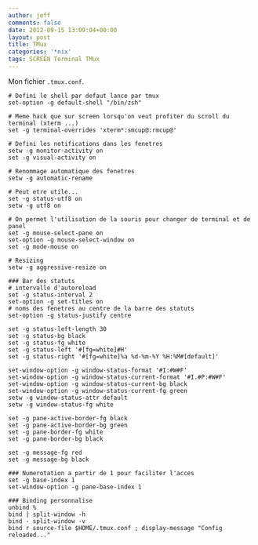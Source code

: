 ```yaml
---
author: jeff
comments: false
date: 2012-09-15 13:09:04+00:00
layout: post
title: TMux
categories: '*nix'
tags: SCREEN Terminal TMux
---
```



Mon fichier `.tmux.conf`.
    
    # Defini le shell par defaut lance par tmux
    set-option -g default-shell "/bin/zsh"
    
    # Meme hack que sur screen lorsqu'on veut profiter du scroll du terminal (xterm ...)
    set -g terminal-overrides 'xterm*:smcup@:rmcup@'
    
    # Defini les notifications dans les fenetres
    setw -g monitor-activity on
    set -g visual-activity on
    
    # Renommage automatique des fenetres
    setw -g automatic-rename
    
    # Peut etre utile...
    set -g status-utf8 on
    setw -g utf8 on
    
    # On permet l'utilisation de la souris pour changer de terminal et de panel
    set -g mouse-select-pane on
    set-option -g mouse-select-window on
    set -g mode-mouse on
    
    # Resizing
    setw -g aggressive-resize on
    
    ### Bar des statuts
    # intervalle d'autoreload
    set -g status-interval 2
    set-option -g set-titles on
    # noms des fenetres au centre de la barre des statuts
    set-option -g status-justify centre
    
    set -g status-left-length 30
    set -g status-bg black
    set -g status-fg white
    set -g status-left '#[fg=white]#H'
    set -g status-right '#[fg=white]%a %d-%m-%Y %H:%M#[default]'
    
    set-window-option -g window-status-format '#I:#W#F'
    set-window-option -g window-status-current-format '#I.#P:#W#F'
    set-window-option -g window-status-current-bg black
    set-window-option -g window-status-current-fg green
    setw -g window-status-attr default
    setw -g window-status-fg white
    
    set -g pane-active-border-fg black
    set -g pane-active-border-bg green
    set -g pane-border-fg white
    set -g pane-border-bg black
    
    set -g message-fg red
    set -g message-bg black
    
    ### Numerotation a partir de 1 pour faciliter l'acces
    set -g base-index 1
    set-window-option -g pane-base-index 1
    
    ### Binding personnalise
    unbind %
    bind | split-window -h
    bind - split-window -v
    bind r source-file $HOME/.tmux.conf ; display-message "Config reloaded..."



